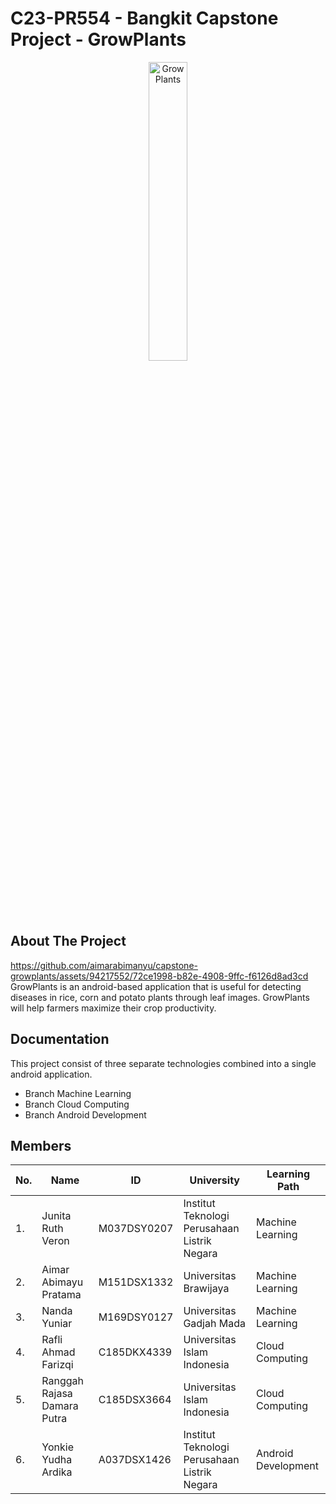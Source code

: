 # C23-PR554 - Bangkit Capstone Project - GrowPlants


<p align="center">
  <img width="35%" src="https://github.com/aimarabimanyu/capstone-growplants/assets/94217552/3225e312-ba9c-47a9-b971-1e46ba54b5f2" alt="GrowPlants"><br>
</p>
  
  
## About The Project
https://github.com/aimarabimanyu/capstone-growplants/assets/94217552/72ce1998-b82e-4908-9ffc-f6126d8ad3cd
GrowPlants is an android-based application that is useful for detecting diseases in rice, corn and potato plants through leaf images. GrowPlants will help farmers maximize their crop productivity.

## Documentation

This project consist of three separate technologies combined into a single android application.
- Branch Machine Learning
- Branch Cloud Computing
- Branch Android Development

## Members

|No.| Name        |ID           | University  | Learning Path|
|---| ------------- |-------------| -----|---|
|1.| Junita Ruth Veron |M037DSY0207 | Institut Teknologi Perusahaan Listrik Negara | Machine Learning
|2.| Aimar Abimayu Pratama| M151DSX1332 |  Universitas Brawijaya | Machine Learning
|3.| Nanda Yuniar | M169DSY0127 |  Universitas Gadjah Mada | Machine Learning
|4.| Rafli Ahmad Farizqi | C185DKX4339 | Universitas Islam Indonesia  | Cloud Computing
|5.| Ranggah Rajasa Damara Putra | C185DSX3664 |  Universitas Islam Indonesia | Cloud Computing
|6.| Yonkie Yudha Ardika  | A037DSX1426  | Institut Teknologi Perusahaan Listrik Negara | Android Development


<!-- <tr>
  <th>Name</th>
  <th>Bangkit ID</th>
  <th>University</th>
</tr> -->
